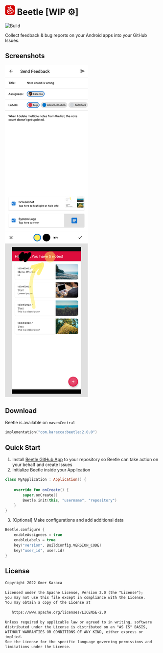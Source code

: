 <h1><img src="docs/images/badge.png" alt="Beetle" width="32"/> Beetle [WIP ⚙️]</h1>

<img src="https://github.com/karacca/beetle/actions/workflows/Build.yaml/badge.svg" alt="Build" />

Collect feedback & bug reports on your Android apps into your GitHub Issues.

## Screenshots

<img src="docs/images/feedback.png" alt="Feedback" width="270"/> <img src="docs/images/edit.png" alt="Edit" width="270"/>

## Download

Beetle is available on `mavenCentral`
```kotlin
implementation("com.karacca:beetle:2.0.0")
```

## Quick Start

1. Install [Beetle GitHub App](https://github.com/marketplace/beetle-app) to your repository so Beetle can take action on your behalf and create Issues
2. Initialize Beetle inside your Application
```kotlin
class MyApplication : Application() {

    override fun onCreate() {
        super.onCreate()
        Beetle.init(this, "username", "repository")
    }
}
```
3. [Optional] Make configurations and add additional data
```kotlin
Beetle.configure {
    enableAssignees = true
    enableLabels = true
    key("version", BuildConfig.VERSION_CODE)
    key("user_id", user.id)
}
```

## License

    Copyright 2022 Omer Karaca

    Licensed under the Apache License, Version 2.0 (the "License");
    you may not use this file except in compliance with the License.
    You may obtain a copy of the License at

       https://www.apache.org/licenses/LICENSE-2.0

    Unless required by applicable law or agreed to in writing, software
    distributed under the License is distributed on an "AS IS" BASIS,
    WITHOUT WARRANTIES OR CONDITIONS OF ANY KIND, either express or implied.
    See the License for the specific language governing permissions and
    limitations under the License.
